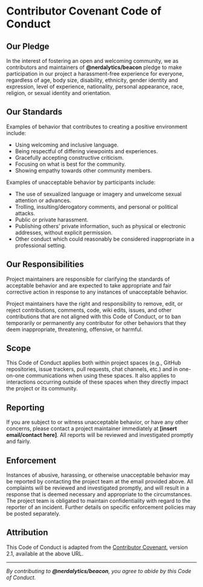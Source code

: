 # Contributor Covenant Code of Conduct

## Our Pledge

In the interest of fostering an open and welcoming community, we as contributors and maintainers of **@nerdalytics/beacon** pledge to make participation in our project a harassment-free experience for everyone, regardless of age, body size, disability, ethnicity, gender identity and expression, level of experience, nationality, personal appearance, race, religion, or sexual identity and orientation.

## Our Standards

Examples of behavior that contributes to creating a positive environment include:

- Using welcoming and inclusive language.
- Being respectful of differing viewpoints and experiences.
- Gracefully accepting constructive criticism.
- Focusing on what is best for the community.
- Showing empathy towards other community members.

Examples of unacceptable behavior by participants include:

- The use of sexualized language or imagery and unwelcome sexual attention or advances.
- Trolling, insulting/derogatory comments, and personal or political attacks.
- Public or private harassment.
- Publishing others’ private information, such as physical or electronic addresses, without explicit permission.
- Other conduct which could reasonably be considered inappropriate in a professional setting.

## Our Responsibilities

Project maintainers are responsible for clarifying the standards of acceptable behavior and are expected to take appropriate and fair corrective action in response to any instances of unacceptable behavior.

Project maintainers have the right and responsibility to remove, edit, or reject contributions, comments, code, wiki edits, issues, and other contributions that are not aligned with this Code of Conduct, or to ban temporarily or permanently any contributor for other behaviors that they deem inappropriate, threatening, offensive, or harmful.

## Scope

This Code of Conduct applies both within project spaces (e.g., GitHub repositories, issue trackers, pull requests, chat channels, etc.) and in one-on-one communications when using these spaces. It also applies to interactions occurring outside of these spaces when they directly impact the project or its community.

## Reporting

If you are subject to or witness unacceptable behavior, or have any other concerns, please contact a project maintainer immediately at **[insert email/contact here]**. All reports will be reviewed and investigated promptly and fairly.

## Enforcement

Instances of abusive, harassing, or otherwise unacceptable behavior may be reported by contacting the project team at the email provided above. All complaints will be reviewed and investigated promptly, and will result in a response that is deemed necessary and appropriate to the circumstances. The project team is obligated to maintain confidentiality with regard to the reporter of an incident. Further details on specific enforcement policies may be posted separately.

## Attribution

This Code of Conduct is adapted from the [Contributor Covenant][1], version 2.1, available at the above URL.

---

*By contributing to **@nerdalytics/beacon**, you agree to abide by this Code of Conduct.*

<!-- Links collection -->

[1]: https://www.contributor-covenant.org/version/2/1/code_of_conduct.html
